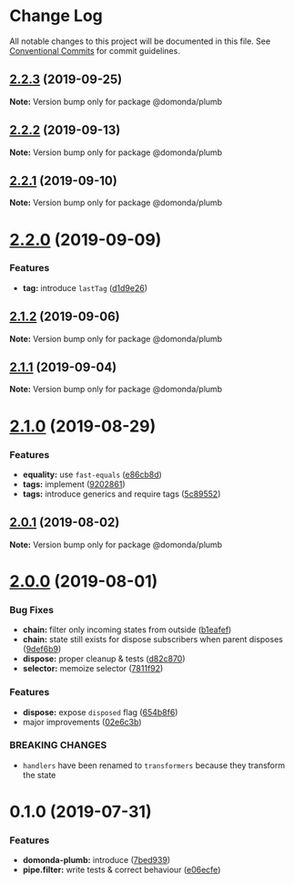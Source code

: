 # Change Log

All notable changes to this project will be documented in this file.
See [Conventional Commits](https://conventionalcommits.org) for commit guidelines.

## [2.2.3](https://github.com/domonda/domonda-js/compare/@domonda/plumb@2.2.2...@domonda/plumb@2.2.3) (2019-09-25)

**Note:** Version bump only for package @domonda/plumb





## [2.2.2](https://github.com/domonda/domonda-js/compare/@domonda/plumb@2.2.1...@domonda/plumb@2.2.2) (2019-09-13)

**Note:** Version bump only for package @domonda/plumb





## [2.2.1](https://github.com/domonda/domonda-js/compare/@domonda/plumb@2.2.0...@domonda/plumb@2.2.1) (2019-09-10)

**Note:** Version bump only for package @domonda/plumb





# [2.2.0](https://github.com/domonda/domonda-js/compare/@domonda/plumb@2.1.2...@domonda/plumb@2.2.0) (2019-09-09)


### Features

* **tag:** introduce `lastTag` ([d1d9e26](https://github.com/domonda/domonda-js/commit/d1d9e26))





## [2.1.2](https://github.com/domonda/domonda-js/compare/@domonda/plumb@2.1.1...@domonda/plumb@2.1.2) (2019-09-06)

**Note:** Version bump only for package @domonda/plumb





## [2.1.1](https://github.com/domonda/domonda-js/compare/@domonda/plumb@2.1.0...@domonda/plumb@2.1.1) (2019-09-04)

**Note:** Version bump only for package @domonda/plumb





# [2.1.0](https://github.com/domonda/domonda-js/compare/@domonda/plumb@2.0.1...@domonda/plumb@2.1.0) (2019-08-29)


### Features

* **equality:** use `fast-equals` ([e86cb8d](https://github.com/domonda/domonda-js/commit/e86cb8d))
* **tags:** implement ([9202861](https://github.com/domonda/domonda-js/commit/9202861))
* **tags:** introduce generics and require tags ([5c89552](https://github.com/domonda/domonda-js/commit/5c89552))





## [2.0.1](https://github.com/domonda/domonda-js/compare/@domonda/plumb@2.0.0...@domonda/plumb@2.0.1) (2019-08-02)

**Note:** Version bump only for package @domonda/plumb





# [2.0.0](https://github.com/domonda/domonda-js/compare/@domonda/plumb@0.1.0...@domonda/plumb@2.0.0) (2019-08-01)


### Bug Fixes

* **chain:** filter only incoming states from outside ([b1eafef](https://github.com/domonda/domonda-js/commit/b1eafef))
* **chain:** state still exists for dispose subscribers when parent disposes ([9def6b9](https://github.com/domonda/domonda-js/commit/9def6b9))
* **dispose:** proper cleanup & tests ([d82c870](https://github.com/domonda/domonda-js/commit/d82c870))
* **selector:** memoize selector ([7811f92](https://github.com/domonda/domonda-js/commit/7811f92))


### Features

* **dispose:** expose `disposed` flag ([654b8f6](https://github.com/domonda/domonda-js/commit/654b8f6))
* major improvements ([02e6c3b](https://github.com/domonda/domonda-js/commit/02e6c3b))


### BREAKING CHANGES

* `handlers` have been renamed to `transformers` because they transform the state





# 0.1.0 (2019-07-31)


### Features

* **domonda-plumb:** introduce ([7bed939](https://github.com/domonda/domonda-js/commit/7bed939))
* **pipe.filter:** write tests & correct behaviour ([e06ecfe](https://github.com/domonda/domonda-js/commit/e06ecfe))
